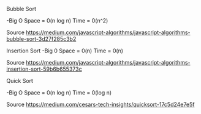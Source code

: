 Bubble Sort

-Big O
Space = 0(n log n)
Time = 0(n^2)

Source
https://medium.com/javascript-algorithms/javascript-algorithms-bubble-sort-3d27f285c3b2

Insertion Sort
-Big 0
Space = 0(n)
Time = 0(n)

Source
https://medium.com/javascript-algorithms/javascript-algorithms-insertion-sort-59b6b655373c



Quick Sort

-Big O
Space = 0(n log n)
Time = 0(log n)

Source
https://medium.com/cesars-tech-insights/quicksort-17c5d24e7e5f